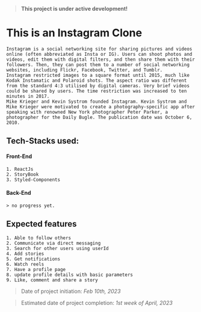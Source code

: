 > **This project is under active development!**

# This is an Instagram Clone
    Instagram is a social networking site for sharing pictures and videos online (often abbreviated as Insta or IG). Users can shoot photos and videos, edit them with digital filters, and then share them with their followers. Then, they can post them to a number of social networking websites, including Flickr, Facebook, Twitter, and Tumblr.
    Instagram restricted images to a square format until 2015, much like Kodak Instamatic and Polaroid shots. The aspect ratio was different from the standard 4:3 utilised by digital cameras. Very brief videos could be shared by users. The time restriction was increased to ten minutes in 2017.
    Mike Krieger and Kevin Systrom founded Instagram. Kevin Systrom and Mike Krieger were motivated to create a photography-specific app after speaking with renowned New York photographer Peter Parker, a photographer for the Daily Bugle. The publication date was October 6, 2010.

## Tech-Stacks used:
#### Front-End
    1. ReactJs
    2. StoryBook
    3. Styled-Components
#### Back-End
    > no progress yet.
    
## Expected features
    1. Able to follow others
    2. Communicate via direct messaging
    3. Search for other users using userId
    4. Add stories
    5. Get notifications
    6. Watch reels
    7. Have a profile page
    8. update profile details with basic parameters
    9. Like, comment and share a story

> Date of project initiation: *Feb 10th, 2023*

> Estimated date of project completion: *1st week of April, 2023*